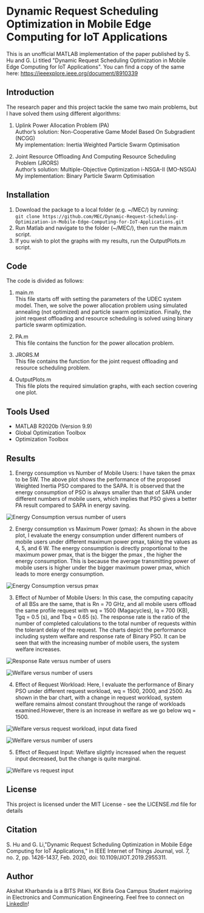 # Dynamic Request Scheduling Optimization in Mobile Edge Computing for IoT Applications
This is an unofficial MATLAB implementation of the paper published by S. Hu and G. Li titled "Dynamic Request Scheduling Optimization in Mobile Edge Computing for IoT Applications". You can find a copy of the same here: https://ieeexplore.ieee.org/document/8910339

## Introduction

The research paper and this project tackle the same two main problems, but I have solved them using different algorithms:

1. Uplink Power Allocation Problem (PA) <br />
Author’s solution: Non-Cooperative Game Model Based On Subgradient (NCGG) <br />
My implementation: Inertia Weighted Particle Swarm Optimisation <br />

2. Joint Resource Offloading And Computing Resource Scheduling Problem (JRORS) <br />
Author’s solution: Multiple-Objective Optimization i-NSGA-II (MO-NSGA) <br />
My implementation: Binary Particle Swarm Optimisation

## Installation

1. Download the package to a local folder (e.g. ~/MEC/) by running: <br />
`git clone https://github.com/MEC/Dynamic-Request-Scheduling-Optimization-in-Mobile-Edge-Computing-for-IoT-Applications.git`
2. Run Matlab and navigate to the folder (~/MEC/), then run the main.m script. <br />
3. If you wish to plot the graphs with my results, run the OutputPlots.m script.

## Code

The code is divided as follows:

1. main.m <br />
This file starts off with setting the parameters of the UDEC system model. Then, we solve the power allocation problem using simulated annealing (not optimized) and particle swarm optimization. Finally, the joint request offloading and resource scheduling is solved using binary particle swarm optimization.

2. PA.m <br />
This file contains the function for the power allocation problem.

3. JRORS.M <br />
This file contains the function for the joint request offloading and resource scheduling problem.

4. OutputPlots.m <br />
This file plots the required simulation graphs, with each section covering one plot.

## Tools Used

* MATLAB R2020b (Version 9.9)
* Global Optimization Toolbox
* Optimization Toolbox

## Results

1. Energy consumption vs Number of Mobile Users: I have taken the pmax to be 5W. The above plot shows the performance of the proposed Weighted Inertia PSO compared to the SAPA. It is observed that the energy consumption of PSO is always smaller than that of SAPA under different numbers of mobile users, which implies that PSO gives a better PA result compared to SAPA in energy saving.

![Energy Consumption versus number of users](https://github.com/Akshat2430/Dynamic-Request-Scheduling-Optimization-in-Mobile-Edge-Computing-for-IoT-Applications/blob/main/images/Energy%20Consumption%20versus%20number%20of%20users.jpg)

2. Energy consumption vs Maximum Power (pmax): As shown in the above plot, I evaluate the energy consumption under different numbers of mobile users under different maximum power pmax, taking the values as 4, 5, and 6 W. The energy consumption is directly proportional to the maximum power pmax, that is the bigger the pmax , the higher the energy consumption. This is because the average transmitting power of mobile users is higher under the bigger maximum power pmax, which leads to more energy consumption.

![Energy Consumption versus pmax](https://github.com/Akshat2430/Dynamic-Request-Scheduling-Optimization-in-Mobile-Edge-Computing-for-IoT-Applications/blob/main/images/Energy%20Consumption%20versus%20pmax.jpg)

3. Effect of Number of Mobile Users: In this case, the computing capacity of all BSs are the same, that is Rn = 70 GHz, and all mobile users offload the same profile request with wq = 1500 (Magacycles), Iq = 700 (KB), Tgq = 0.5 (s), and Tbq = 0.65 (s). The response rate is the ratio of the number of completed calculations to the total number of requests within the tolerant delay of the request. The charts depict the performance including system welfare and response rate of Binary PSO. It can be seen that with the increasing number of mobile users, the system welfare increases.

![Response Rate versus number of users](https://github.com/Akshat2430/Dynamic-Request-Scheduling-Optimization-in-Mobile-Edge-Computing-for-IoT-Applications/blob/main/images/Response%20Rate%20versus%20number%20of%20users.jpg)

![Welfare versus number of users](https://github.com/Akshat2430/Dynamic-Request-Scheduling-Optimization-in-Mobile-Edge-Computing-for-IoT-Applications/blob/main/images/Welfare%20versus%20number%20of%20users.jpg)

4. Effect of Request Workload: Here, I evaluate the performance of Binary PSO under different request workload, wq = 1500, 2000, and 2500. As shown in the bar chart, with a change in request workload, system welfare remains almost constant throughout the range of workloads examined.However, there is an increase in welfare as we go below wq = 1500.

![Welfare versus request workload, input data fixed](https://github.com/Akshat2430/Dynamic-Request-Scheduling-Optimization-in-Mobile-Edge-Computing-for-IoT-Applications/blob/main/images/Welfare%20versus%20request%20workload%2C%20input%20data%20fixed.jpg)

![Welfare versus number of users](https://github.com/Akshat2430/Dynamic-Request-Scheduling-Optimization-in-Mobile-Edge-Computing-for-IoT-Applications/blob/main/images/Welfare%20versus%20request%20workload.jpg)

5. Effect of Request Input: Welfare slightly increased when the request input decreased, but the change is quite marginal.

![Welfare vs request input](https://github.com/Akshat2430/Dynamic-Request-Scheduling-Optimization-in-Mobile-Edge-Computing-for-IoT-Applications/blob/main/images/Welfare%20vs%20request%20input.jpg)

## License

This project is licensed under the MIT License - see the LICENSE.md file for details

## Citation

S. Hu and G. Li,"Dynamic Request Scheduling Optimization in Mobile Edge Computing for IoT Applications," in IEEE Internet of Things Journal, vol. 7, no. 2, pp. 1426-1437, Feb. 2020, doi: 10.1109/JIOT.2019.2955311.

## Author

Akshat Kharbanda is a BITS Pilani, KK Birla Goa Campus Student majoring in Electronics and Communication Engineering. Feel free to connect on [LinkedIn](https://www.linkedin.com/in/akshat-kharbanda-b91986148/)!

